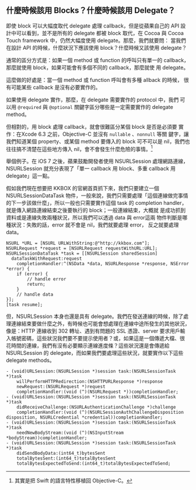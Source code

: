 什麼時候該用 Blocks？什麼時候該用 Delegate？
--------------------------------------------

即使 block 可以大幅度取代 delegate 處理 callback，但是從蘋果自己的 API
設計中可以看到，並不是所有的 delegate 都被 block 取代，在 Cocoa 與
Cocoa Touch framework 中，仍然大幅度使用 delegate。那麼，我們就要問：
當我們在設計 API 的時候，什麼狀況下應該使用 block？什麼時候又該使用
delegate？

通常的區分方式是：如果一個 method 或 function 的呼叫只有單一的
callback，那麼就使用 block，如果可能會有多個不同的 callback，那麼就使
用 delegate。

這麼做的好處是：當一個 method 或 function 呼叫會有多種 allback 的時候，
很有可能某些 callback 是沒有必要實作的。

如果使用 delegate 實作，那麼，在 delegate 需要實作的 protocol 中，我們
可以用 `@required` 與 `@optional` 關鍵字區分哪些是一定需要實作的
delegate method。

但相對的，用 block 處理 callback，就會很難區分某個 block 是否是必須要
實作：在Xcode 6.3 之前，Objective-C 並沒有 `nullable` 、`nonnull` 等關
鍵字，讓我們知道某個 property、或某個 method 要傳入的 block 可不可以是
nil，我們也往往搞不清楚在這些地方傳入 nil，會不會發生什麼危險的事情。[^1]

舉個例子。在 iOS 7 之後，蘋果鼓勵開發者使用 NSURLSession 處理網路連線，
NSURLSession 就充分表現了「單一 callback 用 block、多重 callback 用
delegate」這一點。

假如我們現在想要把 KKBOX 的官網首頁抓下來，我們只要建立一個
NSURLSessionDataTask 物件，一般來說，我們只需要處理「這個連線做完事情
的下一步該做什麼」，所以一般也只需要實作這個 task 的 completion
handler，就是傳入網路連線結束之後要執行的 block；一般連線結束，大概就
是成功抓到資料或是連線失敗兩種狀況，所以我們可以透過 data 與 error這兩
物件判斷是哪種狀況：失敗的話，error 就不會是 nil，我們就要處理 error，
反之就要處理 data。

``` objc
NSURL *URL = [NSURL URLWithString:@"http://kkbox.com"];
NSURLRequest *request = [NSURLRequest requestWithURL:URL];
NSURLSessionDataTask *task = [[NSURLSession sharedSession]
  dataTaskWithRequest:request
    completionHandler:^(NSData *data, NSURLResponse *response, NSError *error) {
	if (error) {
		// handle error
		return;
	}
	// handle data
}];
[task resume];
```

但，NSURLSession 本身也還是具有 delegate。我們在發送連線的時候，除了處
理連線結束要做什麼之外，有時候也可能會想處理在連線中途所發生的其他狀況，
像是：HTTP 連線收到 302 轉址、遇到有問題的 SSL 憑證、server 要求用戶輸
入帳號密碼，這些狀況我們要不要提示使用者？或，如果這是一個傳遞大檔、很
花時間的連線，我們有沒有必要顯示連線進度條？這些狀況還是會傳遞給
NSURLSession 的 delegate，而如果我們要處理這些狀況，就要實作以下這些
delegate methods。

``` objc
- (void)URLSession:(NSURLSession *)session task:(NSURLSessionTask *)task
	willPerformHTTPRedirection:(NSHTTPURLResponse *)response
	newRequest:(NSURLRequest *)request
	completionHandler:(void (^)(NSURLRequest *))completionHandler;
- (void)URLSession:(NSURLSession *)session task:(NSURLSessionTask *)task
	didReceiveChallenge:(NSURLAuthenticationChallenge *)challenge
	completionHandler:(void (^)(NSURLSessionAuthChallengeDisposition disposition, NSURLCredential *credential))completionHandler;
- (void)URLSession:(NSURLSession *)session task:(NSURLSessionTask *)task
	needNewBodyStream:(void (^)(NSInputStream *bodyStream))completionHandler;
- (void)URLSession:(NSURLSession *)session task:(NSURLSessionTask *)task
	didSendBodyData:(int64_t)bytesSent
	totalBytesSent:(int64_t)totalBytesSent
	totalBytesExpectedToSend:(int64_t)totalBytesExpectedToSend;
```

[^1]: 其實是把 Swift 的語言特性移植回 Objective-C。
